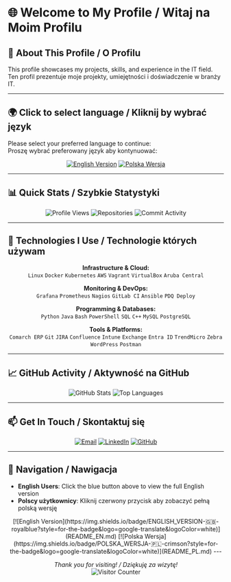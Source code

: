 # 🌐 Welcome to My Profile / Witaj na Moim Profilu


## 🎯 About This Profile / O Profilu

This profile showcases my projects, skills, and experience in the IT field.  
Ten profil prezentuje moje projekty, umiejętności i doświadczenie w branży IT.

---

## 🌍 Click to select language / Kliknij by wybrać język 

Please select your preferred language to continue:  
Proszę wybrać preferowany język aby kontynuować:

<div align="center">

[![English Version](https://img.shields.io/badge/ENGLISH_VERSION-🇬🇧-royalblue?style=for-the-badge&logo=google-translate&logoColor=white)](README_EN.md)
[![Polska Wersja](https://img.shields.io/badge/POLSKA_WERSJA-🇵🇱-crimson?style=for-the-badge&logo=google-translate&logoColor=white)](README_PL.md)

</div>

---

## 📊 Quick Stats / Szybkie Statystyki

<div align="center">

![Profile Views](https://komarev.com/ghpvc/?username=Swagrzyk&label=Profile%20Views%20•%20Wyświetlenia&color=blueviolet&style=flat-square)
![Repositories](https://img.shields.io/badge/Repositories-10+-brightgreen?style=flat-square&logo=github)
![Commit Activity](https://img.shields.io/badge/Active%20Contributor-✅-success?style=flat-square)

</div>

---

## 🚀 Technologies I Use / Technologie których używam

<div align="center">

**Infrastructure & Cloud:** \
`Linux` `Docker` `Kubernetes` `AWS` `Vagrant` `VirtualBox` `Aruba Central`

**Monitoring & DevOps:** \
`Grafana` `Prometheus` `Nagios` `GitLab CI` `Ansible` `PDQ Deploy`

**Programming & Databases:** \
`Python` `Java` `Bash` `PowerShell` `SQL` `C++` `MySQL` `PostgreSQL`

**Tools & Platforms:** \
`Comarch ERP` `Git` `JIRA` `Confluence` `Intune` `Exchange` `Entra ID` `TrendMicro` `Zebra` `WordPress` `Postman`


</div>

---

## 📈 GitHub Activity / Aktywność na GitHub

<div align="center">

![GitHub Stats](https://github-readme-stats.vercel.app/api?username=Swagrzyk&show_icons=true&theme=radical&hide_title=true)
![Top Languages](https://github-readme-stats.vercel.app/api/top-langs/?username=Swagrzyk&layout=compact&theme=radical&hide_title=true)

</div>

---

## 📫 Get In Touch / Skontaktuj się

<div align="center">

[![Email](https://img.shields.io/badge/Email-mswagrzyk@interia.pl-important?logo=mail.ru&logoColor=white)](mailto:mswagrzyk@interia.pl)
[![LinkedIn](https://img.shields.io/badge/LinkedIn-Mateusz_Swagrzyk-0077B5?logo=linkedin&logoColor=white)](https://www.linkedin.com/in/mateusz-swagrzyk/)
[![GitHub](https://img.shields.io/badge/GitHub-Swagrzyk-181717?logo=github&logoColor=white)](https://github.com/Swagrzyk)

</div>

---

## 🔄 Navigation / Nawigacja

- **English Users**: Click the blue button above to view the full English version  
- **Polscy użytkownicy**: Kliknij czerwony przycisk aby zobaczyć pełną polską wersję

<div align="center">
[![English Version](https://img.shields.io/badge/ENGLISH_VERSION-🇬🇧-royalblue?style=for-the-badge&logo=google-translate&logoColor=white)](README_EN.md)
[![Polska Wersja](https://img.shields.io/badge/POLSKA_WERSJA-🇵🇱-crimson?style=for-the-badge&logo=google-translate&logoColor=white)](README_PL.md)
---
</div>

<div align="center">

*Thank you for visiting! / Dziękuję za wizytę!*  
![Visitor Counter](https://api.visitorbadge.io/api/visitors?path=https%3A%2F%2Fgithub.com%2FSwagrzyk&label=Visitors%20•%20Goście&countColor=%23263759&style=flat-square)

</div>